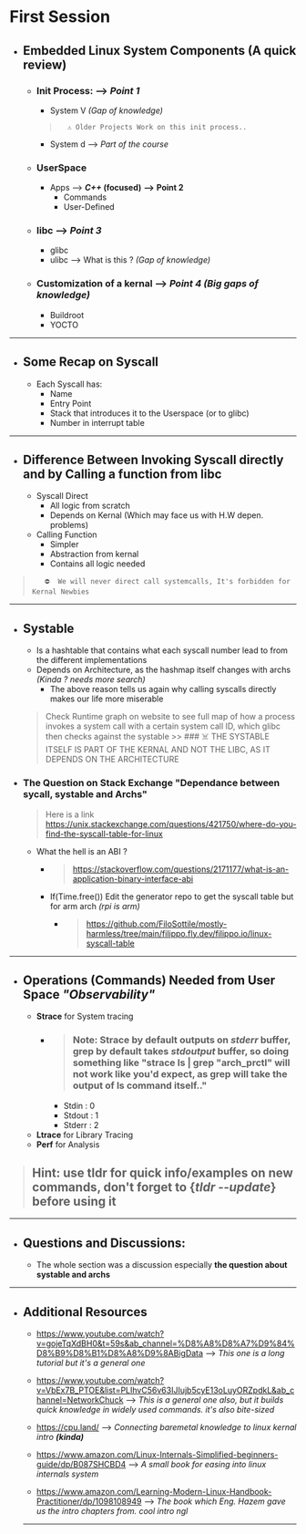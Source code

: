 # First Session

- ## Embedded Linux System Components (A quick review)
    - ### Init Process:     --> *Point 1*
        - System V *(Gap of knowledge)* 
        
        >       ⚠️ Older Projects Work on this init process..
        - System d --> *Part of the course*
    - ### UserSpace
        - Apps --> ***C++* (focused)**  **-->** **Point 2**
            - Commands
            - User-Defined
    - ### libc  --> *Point 3*
        - glibc 
        - ulibc --> What is this ? *(Gap of knowledge)*
    - ### Customization of a kernal --> *Point 4* *(Big gaps of knowledge)*
        - Buildroot
        - YOCTO
        
---
- ## Some Recap on Syscall
    - Each Syscall has:
        -  Name
        -  Entry Point
        -  Stack that introduces it to the Userspace (or to glibc)
        -  Number in interrupt table
---
- ## Difference Between Invoking Syscall directly and by Calling a function from libc
    -  Syscall Direct
        - All logic from scratch
        - Depends on Kernal (Which may face us with H.W depen. problems)
    - Calling Function
        - Simpler
        - Abstraction from kernal
        - Contains all logic needed
>        ⛔  We will never direct call systemcalls, It's forbidden for Kernal Newbies
---
- ## Systable
    - Is a hashtable that contains what each syscall number lead to from the different implementations
    - Depends on Architecture, as the hashmap itself changes with archs *(Kinda ? needs more search)*
        - The above reason tells us again why calling syscalls directly makes our life more miserable
    >   Check Runtime graph on website to see full map of how a process invokes a system call with a certain system call ID, which glibc then checks against the systable 
        >>   ### ☠️    THE SYSTABLE ITSELF IS PART OF THE KERNAL AND NOT THE LIBC, AS IT DEPENDS ON THE ARCHITECTURE

- ### The Question on Stack Exchange **"Dependance between sycall, systable and Archs"**
    > Here is a link https://unix.stackexchange.com/questions/421750/where-do-you-find-the-syscall-table-for-linux
    - What the hell is an ABI ? 
        - >https://stackoverflow.com/questions/2171177/what-is-an-application-binary-interface-abi
        - If(Time.free()) Edit the generator repo to get the syscall table but for arm arch *(rpi is arm)*
            - >https://github.com/FiloSottile/mostly-harmless/tree/main/filippo.fly.dev/filippo.io/linux-syscall-table 
---

- ## Operations (Commands) Needed from User Space  *"Observability"*
    - **Strace** for System tracing
        - > ### Note: Strace by default outputs on *stderr* buffer, grep by default takes *stdoutput* buffer, so doing something like "strace ls | grep "arch_prctl" will not work like you'd expect, as grep will take the output of ls command itself.."
            - Stdin  : 0
            - Stdout : 1
            - Stderr : 2
    - **Ltrace** for Library Tracing
    - **Perf** for Analysis

>   ## Hint: use tldr for quick info/examples on new commands, don't forget to {*tldr --update*} before using it
---
- ## Questions and Discussions: 
    -   The whole section was a discussion especially **the question about systable and archs**
---
- ## Additional Resources
    - https://www.youtube.com/watch?v=gojeTqXdBH0&t=59s&ab_channel=%D8%A8%D8%A7%D9%84%D8%B9%D8%B1%D8%A8%D9%8ABigData -->
        *This one is a long tutorial but it's a general one*

    - https://www.youtube.com/watch?v=VbEx7B_PTOE&list=PLIhvC56v63IJIujb5cyE13oLuyORZpdkL&ab_channel=NetworkChuck --> *This is a general one also, but it builds quick knowledge in widely used commands. it's also bite-sized*
    - https://cpu.land/ --> *Connecting baremetal knowledge to linux kernal intro **(kinda)***
    - https://www.amazon.com/Linux-Internals-Simplified-beginners-guide/dp/B087SHCBD4 --> *A small book for easing into linux internals system*
    - https://www.amazon.com/Learning-Modern-Linux-Handbook-Practitioner/dp/1098108949 --> *The book which Eng. Hazem gave us the intro chapters from. cool intro ngl*
    ---